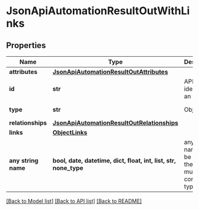 # JsonApiAutomationResultOutWithLinks


## Properties
Name | Type | Description | Notes
------------ | ------------- | ------------- | -------------
**attributes** | [**JsonApiAutomationResultOutAttributes**](JsonApiAutomationResultOutAttributes.md) |  | 
**id** | **str** | API identifier of an object | 
**type** | **str** | Object type | defaults to "automationResult"
**relationships** | [**JsonApiAutomationResultOutRelationships**](JsonApiAutomationResultOutRelationships.md) |  | [optional] 
**links** | [**ObjectLinks**](ObjectLinks.md) |  | [optional] 
**any string name** | **bool, date, datetime, dict, float, int, list, str, none_type** | any string name can be used but the value must be the correct type | [optional]

[[Back to Model list]](../README.md#documentation-for-models) [[Back to API list]](../README.md#documentation-for-api-endpoints) [[Back to README]](../README.md)


